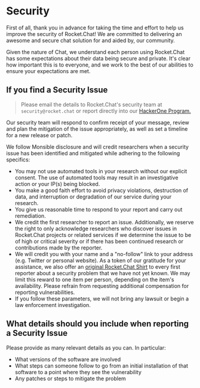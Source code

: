 # Security

First of all, thank you in advance for taking the time and effort to help us improve the security of Rocket.Chat! We are committed to delivering an awesome and secure chat solution for and aided by, our community.

Given the nature of Chat, we understand each person using Rocket.Chat has some expectations about their data being secure and private. It's clear how important this is to everyone, and we work to the best of our abilities to ensure your expectations are met.

## If you find a Security Issue

> Please email the details to Rocket.Chat's security team at `security@rocket.chat` or report directly into our [HackerOne Program.](https://hackerone.com/rocket\_chat)

Our security team will respond to confirm receipt of your message, review and plan the mitigation of the issue appropriately, as well as set a timeline for a new release or patch.

We follow Monsible disclosure and will credit researchers when a security issue has been identified and mitigated while adhering to the following specifics:

* You may not use automated tools in your research without our explicit consent. The use of automated tools may result in an investigative action or your IP(s) being blocked.
* You make a good faith effort to avoid privacy violations, destruction of data, and interruption or degradation of our service during your research.
* You give us reasonable time to respond to your report and carry out remediation.
* We credit the first researcher to report an issue. Additionally, we reserve the right to only acknowledge researchers who discover issues in Rocket.Chat projects or related services if we determine the issue to be of high or critical severity or if there has been continued research or contributions made by the reporter.
* We will credit you with your name and a "no-follow" link to your address (e.g. Twitter or personal website). As a token of our gratitude for your assistance, we also offer an [original Rocket.Chat Shirt](https://shop.spreadshirt.com/rocketchat) to every first reporter about a security problem that we have not yet known. We may limit this reward to one item per person, depending on the item's availability. Please refrain from requesting additional compensation for reporting vulnerabilities.
* If you follow these parameters, we will not bring any lawsuit or begin a law enforcement investigation.

## What details should you include when reporting a Security Issue

Please provide as many relevant details as you can. In particular:

* What versions of the software are involved
* What steps can someone follow to go from an initial installation of that software to a point where they see the vulnerability
* Any patches or steps to mitigate the problem
